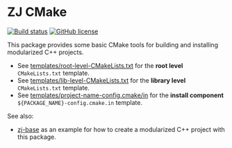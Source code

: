 # ZJ CMake

[![Build status](https://github.com/zongyaojin/zj-base/actions/workflows/cmake-format-lint.yml/badge.svg)](https://github.com/zongyaojin/zj-cmake/actions/workflows/cmake-format-lint.yml)
[![GitHub license](https://img.shields.io/badge/license-Apache--2.0-blue.svg)](https://github.com/zongyaojin/zj-cmake/blob/main/LICENSE)

This package provides some basic CMake tools for building and installing modularized C++ projects.

- See [templates/root-level-CMakeLists.txt](./templates/root-level-CMakeLists.txt.in) for the **root level** `CMakeLists.txt` template.
- See [templates/lib-level-CMakeLists.txt](./templates/lib-level-CMakeLists.txt.in) for the **library level** `CMakeLists.txt` template.
- See [templates/project-name-config.cmake/in](./templates/project-name-config.cmake.in) for the **install component** `${PACKAGE_NAME}-config.cmake.in` template.

See also:

- [zj-base](https://github.com/zongyaojin/zj-base) as an example for how to create a modularized C++ project with this package.
